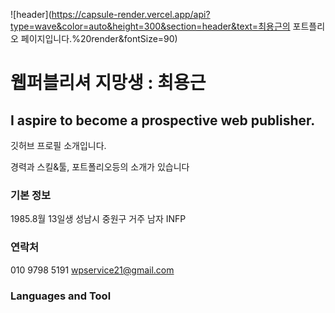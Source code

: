 ![header](https://capsule-render.vercel.app/api?type=wave&color=auto&height=300&section=header&text=최용근의 포트플리오 페이지입니다.%20render&fontSize=90)

# 웹퍼블리셔 지망생 : 최용근
## I aspire to become a prospective web publisher.
깃허브 프로필 소개입니다.

경력과 스킬&툴, 포트폴리오등의 소개가 있습니다

### 기본 정보
1985.8월 13일생
성남시 중원구 거주
남자
INFP

### 연락처
010 9798 5191
wpservice21@gmail.com

### Languages and Tool
